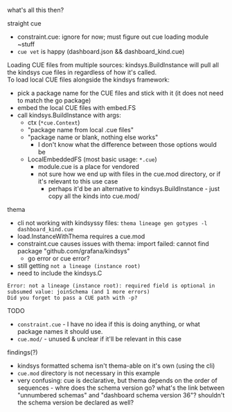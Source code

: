 
what's all this then? 

straight cue

* constraint.cue: ignore for now; must figure out cue loading module ~stuff
* `cue vet` is happy (dashboard.json && dashboard_kind.cue)

Loading CUE files from multiple sources:
kindsys.BuildInstance  will pull all the kindsys cue files in regardless of how it's called.  
To load local CUE files alongside the kindsys framework:
- pick a package name for the CUE files and stick with it (it does not need to match the go package)
- embed the local CUE files with embed.FS 
- call kindsys.BuildInstance with args:
    * ctx (`*cue.Context`)
    * "package name from local .cue files" 
    * "package name or blank, nothing else works" 
        - I don't know what the difference between those options would be
    * LocalEmbeddedFS (most basic usage: `*.cue`) 
        - module.cue is a place for vendored 
        - not sure how we end up with files in the cue.mod directory, or if it's relevant to this use case
            - perhaps it'd be an alternative to kindsys.BuildInstance - just copy all the kinds into cue.mod/



thema 
* cli not working with kindsyssy files: `thema lineage gen gotypes -l dashboard_kind.cue`
* load.InstanceWithThema requires a cue.mod
* constraint.cue causes issues with thema: import failed: cannot find package "github.com/grafana/kindsys"
    * go error or cue error?
* still getting `not a lineage (instance root)`
* need to include the kindsys.C

```
Error: not a lineage (instance root): required field is optional in subsumed value: joinSchema (and 1 more errors)
Did you forget to pass a CUE path with -p?
```

TODO
- `constraint.cue` - I have no idea if this is doing anything, or what package names it should use. 
- `cue.mod/` - unused & unclear if it'll be relevant in this case

findings(?)
- kindsys formatted schema isn't thema-able on it's own (using the cli)
- `cue.mod` directory is not necessary in this example
- very confusing: cue is declarative, but thema depends on the order of sequences - whre does the schema version go? what's the link between "unnumbered schemas" and "dashboard schema version 36"? shouldn't the schema version be declared as well? 

